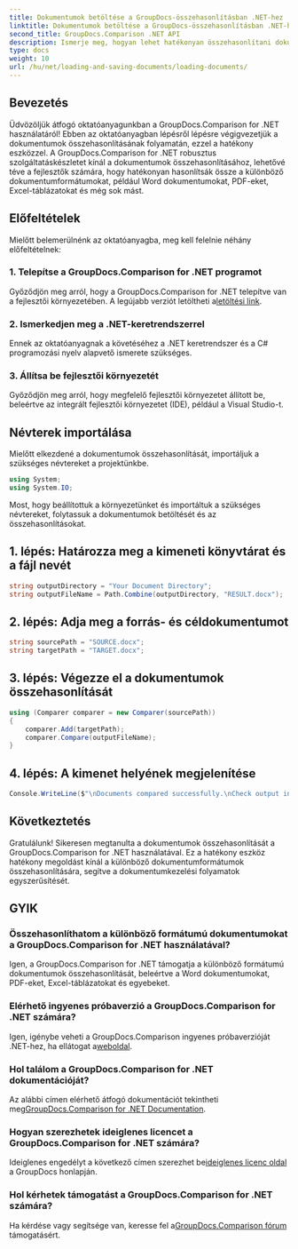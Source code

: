 ```yaml
---
title: Dokumentumok betöltése a GroupDocs-összehasonlításban .NET-hez
linktitle: Dokumentumok betöltése a GroupDocs-összehasonlításban .NET-hez
second_title: GroupDocs.Comparison .NET API
description: Ismerje meg, hogyan lehet hatékonyan összehasonlítani dokumentumokat a GroupDocs.Comparison for .NET használatával. Egyszerűsítse dokumentumkezelési folyamatait.
type: docs
weight: 10
url: /hu/net/loading-and-saving-documents/loading-documents/
---
```

## Bevezetés
Üdvözöljük átfogó oktatóanyagunkban a GroupDocs.Comparison for .NET használatáról! Ebben az oktatóanyagban lépésről lépésre végigvezetjük a dokumentumok összehasonlításának folyamatán, ezzel a hatékony eszközzel. A GroupDocs.Comparison for .NET robusztus szolgáltatáskészletet kínál a dokumentumok összehasonlításához, lehetővé téve a fejlesztők számára, hogy hatékonyan hasonlítsák össze a különböző dokumentumformátumokat, például Word dokumentumokat, PDF-eket, Excel-táblázatokat és még sok mást.
## Előfeltételek
Mielőtt belemerülnénk az oktatóanyagba, meg kell felelnie néhány előfeltételnek:
### 1. Telepítse a GroupDocs.Comparison for .NET programot
 Győződjön meg arról, hogy a GroupDocs.Comparison for .NET telepítve van a fejlesztői környezetében. A legújabb verziót letöltheti a[letöltési link](https://releases.groupdocs.com/comparison/net/).
### 2. Ismerkedjen meg a .NET-keretrendszerrel
Ennek az oktatóanyagnak a követéséhez a .NET keretrendszer és a C# programozási nyelv alapvető ismerete szükséges.
### 3. Állítsa be fejlesztői környezetét
Győződjön meg arról, hogy megfelelő fejlesztői környezetet állított be, beleértve az integrált fejlesztői környezetet (IDE), például a Visual Studio-t.

## Névterek importálása
Mielőtt elkezdené a dokumentumok összehasonlítását, importáljuk a szükséges névtereket a projektünkbe.

```csharp
using System;
using System.IO;
```

Most, hogy beállítottuk a környezetünket és importáltuk a szükséges névtereket, folytassuk a dokumentumok betöltését és az összehasonlításokat.
## 1. lépés: Határozza meg a kimeneti könyvtárat és a fájl nevét
```csharp
string outputDirectory = "Your Document Directory";
string outputFileName = Path.Combine(outputDirectory, "RESULT.docx");
```
## 2. lépés: Adja meg a forrás- és céldokumentumot
```csharp
string sourcePath = "SOURCE.docx";
string targetPath = "TARGET.docx";
```
## 3. lépés: Végezze el a dokumentumok összehasonlítását
```csharp
using (Comparer comparer = new Comparer(sourcePath))
{
    comparer.Add(targetPath);
    comparer.Compare(outputFileName);
}
```
## 4. lépés: A kimenet helyének megjelenítése
```csharp
Console.WriteLine($"\nDocuments compared successfully.\nCheck output in {outputDirectory}.");
```

## Következtetés
Gratulálunk! Sikeresen megtanulta a dokumentumok összehasonlítását a GroupDocs.Comparison for .NET használatával. Ez a hatékony eszköz hatékony megoldást kínál a különböző dokumentumformátumok összehasonlítására, segítve a dokumentumkezelési folyamatok egyszerűsítését.
## GYIK
### Összehasonlíthatom a különböző formátumú dokumentumokat a GroupDocs.Comparison for .NET használatával?
Igen, a GroupDocs.Comparison for .NET támogatja a különböző formátumú dokumentumok összehasonlítását, beleértve a Word dokumentumokat, PDF-eket, Excel-táblázatokat és egyebeket.
### Elérhető ingyenes próbaverzió a GroupDocs.Comparison for .NET számára?
 Igen, igénybe veheti a GroupDocs.Comparison ingyenes próbaverzióját .NET-hez, ha ellátogat a[weboldal](https://releases.groupdocs.com/).
### Hol találom a GroupDocs.Comparison for .NET dokumentációját?
 Az alábbi címen elérhető átfogó dokumentációt tekintheti meg[GroupDocs.Comparison for .NET Documentation](https://reference.groupdocs.com/comparison/net/).
### Hogyan szerezhetek ideiglenes licencet a GroupDocs.Comparison for .NET számára?
 Ideiglenes engedélyt a következő címen szerezhet be[ideiglenes licenc oldal](https://purchase.groupdocs.com/temporary-license/) a GroupDocs honlapján.
### Hol kérhetek támogatást a GroupDocs.Comparison for .NET számára?
 Ha kérdése vagy segítsége van, keresse fel a[GroupDocs.Comparison fórum](https://forum.groupdocs.com/c/comparison/12) támogatásért.